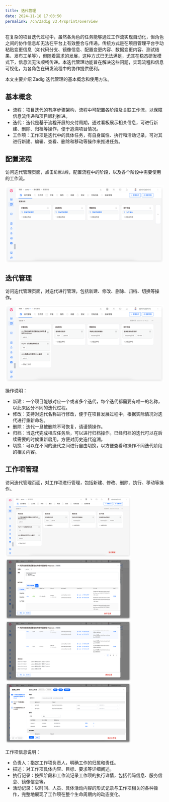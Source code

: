 ```yaml
---
title: 迭代管理
date: 2024-11-18 17:03:50
permalink: /cn/Zadig v3.4/sprint/overview
---
```


在复杂的项目迭代过程中，虽然各角色的任务能够通过工作流实现自动化，但角色之间的协作信息却无法在平台上有效整合与传递。传统方式是在项目管理平台手动粘贴变更信息（如代码分支、镜像信息、配置变更内容、数据变更内容、测试结果、发布工单等），但随着需求的发展，这种方式已无法满足，尤其在稳态研发模式下，信息流无法顺畅传递。本迭代管理功能旨在解决这些问题，实现流程和信息可视化，为各角色在研发流程中的协作提供便利。

本文主要介绍 Zadig 迭代管理的基本概念和使用方法。

## 基本概念

- 流程：项目迭代的有序步骤架构，流程中可配置各阶段及关联工作流，以保障信息流传递和项目顺利推进。
- 迭代：迭代是基于流程开展的交付周期，通过看板展示相关信息，可进行新建、删除、归档等操作，便于追溯项目情况。
- 工作项：工作项是迭代中的具体任务，有自身属性、执行和活动记录，可对其进行新建、编辑、查看、删除和移动等操作来推进任务。

## 配置流程

访问迭代管理页面，点击`配置流程`，配置流程中的阶段，以及各个阶段中需要使用的工作流。

![流程配置](../../../_images/sprint_flow_1.png)

## 迭代管理

访问迭代管理页面，对迭代进行管理，包括新建、修改、删除、归档、切换等操作。

![迭代管理](../../../_images/sprint_board_1.png)

操作说明：
- 新建：一个项目能够对应一个或者多个迭代，每个迭代都需要有唯一的名称，以此来区分不同的迭代过程。
- 修改：支持对迭代名称进行修改，便于在项目发展过程中，根据实际情况对迭代进行重新命名。
- 删除：迭代一旦被删除不可恢复，请谨慎操作。
- 归档：当迭代完成相应任务后，可以进行归档操作。已经归档的迭代可以在后续需要的时候重新启用，方便对历史迭代追溯。
- 切换：可以在不同的迭代之间进行自由切换，以方便查看和操作不同迭代阶段的相关内容。


## 工作项管理

访问迭代管理页面，对工作项进行管理，包括新建、修改、删除、执行、移动等操作。

<img src="../../../_images/sprint_work_item_1.png" width=400 >
<img src="../../../_images/sprint_work_item_2.png" width=400 >
<img src="../../../_images/sprint_work_item_3.png" width=400 >
<img src="../../../_images/sprint_work_item_4.png" width=400 >

工作项信息说明：
- 负责人：指定工作项负责人，明确工作的归属和责任。
- 描述：对工作项具体内容、目标、要求等详细阐述。
- 执行记录：按照阶段和工作流记录工作项的执行详情，包括代码信息、服务信息、镜像信息等。
- 活动记录：以时间、人员、具体活动内容的形式记录与工作项相关的各种操作，完整地展现了工作项在整个生命周期内的动态变化。